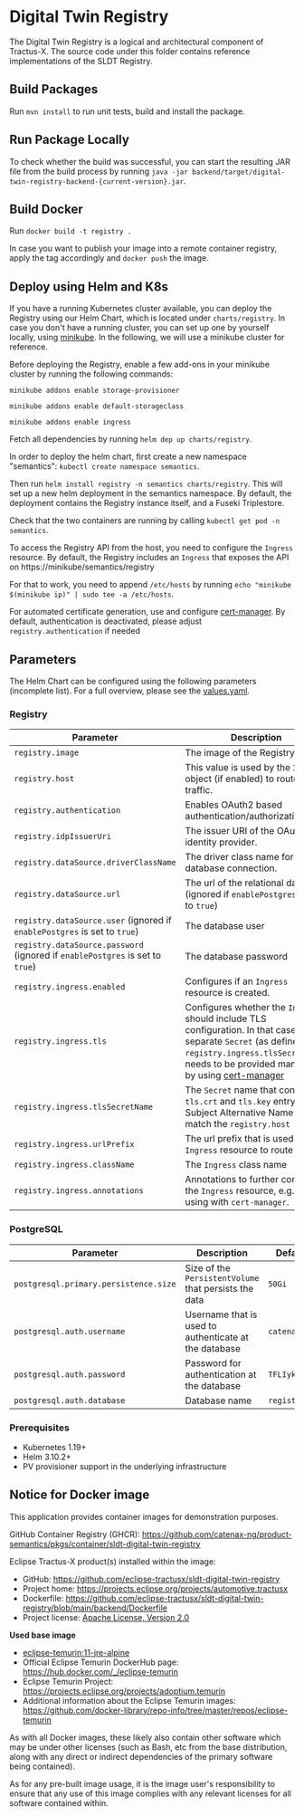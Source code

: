 <!--
    Copyright (c) 2021-2022 T-Systems International GmbH
    Copyright (c) 2021-2022 Contributors to the Eclipse Foundation

    See the NOTICE file(s) distributed with this work for additional 
    information regarding copyright ownership.
    
    This program and the accompanying materials are made available under the
    terms of the Apache License, Version 2.0 which is available at
    https://www.apache.org/licenses/LICENSE-2.0.
     
    Unless required by applicable law or agreed to in writing, software
    distributed under the License is distributed on an "AS IS" BASIS, WITHOUT
    WARRANTIES OR CONDITIONS OF ANY KIND, either express or implied. See the
    License for the specific language governing permissions and limitations
    under the License.
    
    SPDX-License-Identifier: Apache-2.0
-->


# Digital Twin Registry
The Digital Twin Registry is a logical and architectural component of Tractus-X.
The source code under this folder contains reference implementations of the SLDT Registry.

## Build Packages
Run `mvn install` to run unit tests, build and install the package.

## Run Package Locally
To check whether the build was successful, you can start the resulting JAR file from the build process by running `java -jar backend/target/digital-twin-registry-backend-{current-version}.jar`.

## Build Docker
Run `docker build -t registry .`

In case you want to publish your image into a remote container registry, apply the tag accordingly and `docker push` the image.

## Deploy using Helm and K8s
If you have a running Kubernetes cluster available, you can deploy the Registry using our Helm Chart, which is located under `charts/registry`.
In case you don't have a running cluster, you can set up one by yourself locally, using [minikube](https://minikube.sigs.k8s.io/docs/start/).
In the following, we will use a minikube cluster for reference.

Before deploying the Registry, enable a few add-ons in your minikube cluster by running the following commands:

`minikube addons enable storage-provisioner`

`minikube addons enable default-storageclass`

`minikube addons enable ingress`

Fetch all dependencies by running `helm dep up charts/registry`.

In order to deploy the helm chart, first create a new namespace "semantics": `kubectl create namespace semantics`.

Then run `helm install registry -n semantics charts/registry`. This will set up a new helm deployment in the semantics namespace. By default, the deployment contains the Registry instance itself, and a Fuseki Triplestore.

Check that the two containers are running by calling `kubectl get pod -n semantics`.

To access the Registry API from the host, you need to configure the `Ingress` resource.
By default, the Registry includes an `Ingress` that exposes the API on https://minikube/semantics/registry

For that to work, you need to append `/etc/hosts` by running `echo "minikube $(minikube ip)" | sudo tee -a /etc/hosts`.

For automated certificate generation, use and configure [cert-manager](https://cert-manager.io/).
By default, authentication is deactivated, please adjust `registry.authentication` if needed

## Parameters
The Helm Chart can be configured using the following parameters (incomplete list). For a full overview, please see the [values.yaml](./backend/deployment/registry/values.yaml).

### Registry
| Parameter       | Description | Default value       |
| ---             | ---         | ---                 |
| `registry.image`     | The image of the Registry   | `registry:latest` |
| `registry.host`     | This value is used by the `Ingress` object (if enabled) to route traffic.   | `minikube` |
| `registry.authentication`     | Enables OAuth2 based authentication/authorization.   | `false` |
| `registry.idpIssuerUri`     | The issuer URI of the OAuth2 identity provider.   | `http://localhost:8080/auth/realms/catenax` |
| `registry.dataSource.driverClassName`     | The driver class name for the database connection.   | `org.postgresql.Driver` |
| `registry.dataSource.url`     | The url of the relational database (ignored if `enablePostgres` is set to `true`)   | `jdbc:postgresql://database:5432` |
| `registry.dataSource.user` (ignored if `enablePostgres` is set to `true`)    | The database user   | `user` |
| `registry.dataSource.password` (ignored if `enablePostgres` is set to `true`)     | The database password   | `org.postgresql.Driver` |
| `registry.ingress.enabled`     | Configures if an `Ingress` resource is created.   | `true` |
| `registry.ingress.tls`     | Configures whether the `Ingress` should include TLS configuration. In that case, a separate `Secret` (as defined by `registry.ingress.tlsSecretName`) needs to be provided manually or by using [cert-manager](https://cert-manager.io/)   | `true` |
| `registry.ingress.tlsSecretName`     | The `Secret` name that contains a `tls.crt` and `tls.key` entry. Subject Alternative Name must match the `registry.host`    | `registry-certificate-secret` |
| `registry.ingress.urlPrefix`     | The url prefix that is used by the `Ingress` resource to route traffic  | `/semantics/registry` |
| `registry.ingress.className`     | The `Ingress` class name   | `nginx` |
| `registry.ingress.annotations`     | Annotations to further configure the `Ingress` resource, e.g. for using with `cert-manager`.  |  |

### PostgreSQL
| Parameter       | Description | Default value       |
| ---             | ---         | ---                 |
| `postgresql.primary.persistence.size`     | Size of the `PersistentVolume` that persists the data  | `50Gi` |
| `postgresql.auth.username`     | Username that is used to authenticate at the database | `catenax` |
| `postgresql.auth.password`     | Password for authentication at the database  | `TFLIykCd4rUvSjbs` |
| `postgresql.auth.database`     | Database name  | `registry` |

### Prerequisites
- Kubernetes 1.19+
- Helm 3.10.2+
- PV provisioner support in the underlying infrastructure

## Notice for Docker image

This application provides container images for demonstration purposes.

GitHub Container Registry (GHCR): https://github.com/catenax-ng/product-semantics/pkgs/container/sldt-digital-twin-registry

Eclipse Tractus-X product(s) installed within the image:

- GitHub: https://github.com/eclipse-tractusx/sldt-digital-twin-registry
- Project home: https://projects.eclipse.org/projects/automotive.tractusx
- Dockerfile: https://github.com/eclipse-tractusx/sldt-digital-twin-registry/blob/main/backend/Dockerfile
- Project license: [Apache License, Version 2.0](https://github.com/eclipse-tractusx/sldt-digital-twin-registry/blob/main/LICENSE)

**Used base image**
- [eclipse-temurin:11-jre-alpine](https://github.com/adoptium/containers)
- Official Eclipse Temurin DockerHub page: https://hub.docker.com/_/eclipse-temurin  
- Eclipse Temurin Project: https://projects.eclipse.org/projects/adoptium.temurin  
- Additional information about the Eclipse Temurin images: https://github.com/docker-library/repo-info/tree/master/repos/eclipse-temurin

As with all Docker images, these likely also contain other software which may be under other licenses (such as Bash, etc from the base distribution, along with any direct or indirect dependencies of the primary software being contained).

As for any pre-built image usage, it is the image user's responsibility to ensure that any use of this image complies with any relevant licenses for all software contained within.